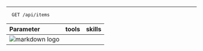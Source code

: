 __________________________________________________________________________________________________________________________________________ __________________________________________________________________________________________________________________________________________
```http
  GET /api/items
```

| Parameter      | tools  | skills                |
| :--------      | :------- | :------------------------- |
|          ![markdown logo](https://user-images.githubusercontent.com/71600486/148847045-839dbae1-4909-4b20-8378-a4ae65f43472.gif)    |  | |



